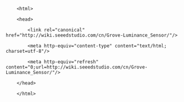 <!DOCTYPE html>
        <html>
        <head>
            <link rel="canonical" href="http://wiki.seeedstudio.com/cn/Grove-Luminance_Sensor/"/>
            <meta http-equiv="content-type" content="text/html; charset=utf-8"/>
            <meta http-equiv="refresh" content="0;url=http://wiki.seeedstudio.com/cn/Grove-Luminance_Sensor/"/>
        </head>
        </html>
